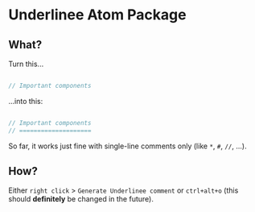 # Underlinee Atom Package

## What?

Turn this...

```js

// Important components

```

...into this:

```js

// Important components
// ====================

```

So far, it works just fine with single-line comments only (like `*`, `#`, `//`, ...).

## How?

Either `right click` > `Generate Underlinee comment` or `ctrl+alt+o` (this should **definitely** be changed in the future).
